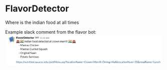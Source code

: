 # FlavorDetector
Where is the indian food at all times

Example slack comment from the flavor bot:
![look at him go](https://raw.githubusercontent.com/rlorigro/FlavorDetector/master/flavorDetector.PNG)
